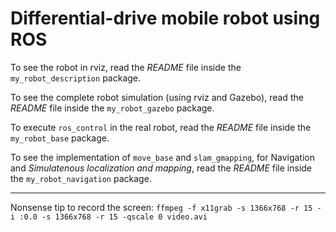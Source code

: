 # Differential-drive mobile robot using ROS

To see the robot in rviz, read the _README_ file inside the `my_robot_description` package.

To see the complete robot simulation (using rviz and Gazebo), read the _README_ file inside the `my_robot_gazebo` package.

To execute `ros_control` in the real robot, read the _README_ file inside the `my_robot_base` package.

To see the implementation of `move_base` and `slam_gmapping`, for Navigation and _Simulatenous localization and mapping_, read the _README_ file inside the `my_robot_navigation` package.

----

Nonsense tip to record the screen: `ffmpeg -f x11grab -s 1366x768 -r 15 -i :0.0 -s 1366x768 -r 15 -qscale 0 video.avi`
